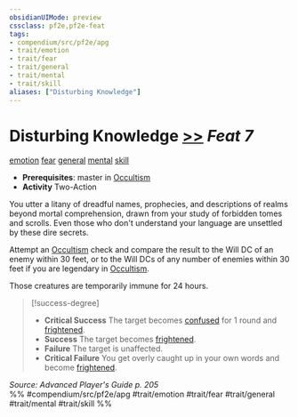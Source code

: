 ```yaml
---
obsidianUIMode: preview
cssclass: pf2e,pf2e-feat
tags:
- compendium/src/pf2e/apg
- trait/emotion
- trait/fear
- trait/general
- trait/mental
- trait/skill
aliases: ["Disturbing Knowledge"]
---
```

# Disturbing Knowledge  [>>](../../rules/core-rulebook/chapter-9-playing-the-game.md#Actions "Two-Action") *Feat 7*  
[emotion](../../rules/traits/emotion.md)  [fear](../../rules/traits/fear.md)  [general](../../rules/traits/general.md)  [mental](../../rules/traits/mental.md)  [skill](../../rules/traits/skill.md)  

- **Prerequisites**: master in [Occultism](../skills.md#Occultism)
- **Activity** Two-Action

You utter a litany of dreadful names, prophecies, and descriptions of realms beyond mortal comprehension, drawn from your study of forbidden tomes and scrolls. Even those who don't understand your language are unsettled by these dire secrets.

Attempt an [Occultism](../skills.md#Occultism) check and compare the result to the Will DC of an enemy within 30 feet, or to the Will DCs of any number of enemies within 30 feet if you are legendary in [Occultism](../skills.md#Occultism).

Those creatures are temporarily immune for 24 hours.

> [!success-degree] 
> - **Critical Success** The target becomes [confused](../../rules/conditions.md#Confused) for 1 round and [frightened](../../rules/conditions.md#Frightened).
> - **Success** The target becomes [frightened](../../rules/conditions.md#Frightened).
> - **Failure** The target is unaffected.
> - **Critical Failure** You get overly caught up in your own words and become [frightened](../../rules/conditions.md#Frightened).

*Source: Advanced Player's Guide p. 205*  
%% #compendium/src/pf2e/apg #trait/emotion #trait/fear #trait/general #trait/mental #trait/skill %%